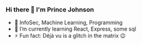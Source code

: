 ### Hi there 👋 I'm Prince Johnson

<!--
**princejohnson37/princejohnson37** is a ✨ _special_ ✨ repository because its `README.md` (this file) appears on your GitHub profile.

Here are some ideas to get you started:
-->
- 👀 InfoSec, Machine Learning, Programming
- 🌱 I’m currently learning React, Express, some sql
- ⚡ Fun fact: Déjà vu is a glitch in the matrix 😉

